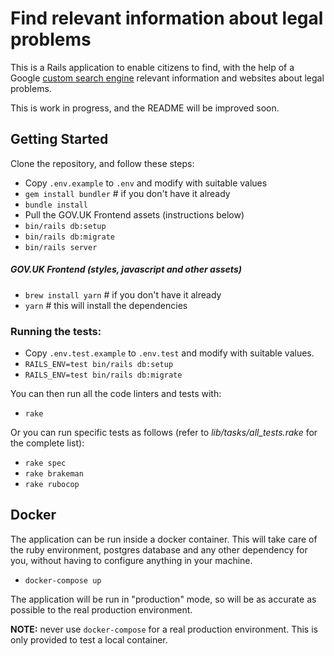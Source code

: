 # Find relevant information about legal problems

This is a Rails application to enable citizens to find, with the help of a Google [custom search engine](https://programmablesearchengine.google.com/intl/en_uk/about/) 
relevant information and websites about legal problems.

This is work in progress, and the README will be improved soon.

## Getting Started

Clone the repository, and follow these steps:

* Copy `.env.example` to `.env` and modify with suitable values
* `gem install bundler` # if you don't have it already
* `bundle install`
* Pull the GOV.UK Frontend assets (instructions below)
* `bin/rails db:setup`
* `bin/rails db:migrate`
* `bin/rails server`

##### GOV.UK Frontend (styles, javascript and other assets)

* `brew install yarn` # if you don't have it already
* `yarn` # this will install the dependencies

### Running the tests:

* Copy `.env.test.example` to `.env.test` and modify with suitable values.
* `RAILS_ENV=test bin/rails db:setup`
* `RAILS_ENV=test bin/rails db:migrate`

You can then run all the code linters and tests with:

* `rake`

Or you can run specific tests as follows (refer to *lib/tasks/all_tests.rake* for the complete list):

* `rake spec`
* `rake brakeman`
* `rake rubocop`

## Docker

The application can be run inside a docker container. This will take care of the ruby environment, postgres database 
and any other dependency for you, without having to configure anything in your machine.

* `docker-compose up`

The application will be run in "production" mode, so will be as accurate as possible to the real production environment.

**NOTE:** never use `docker-compose` for a real production environment. This is only provided to test a local container.
